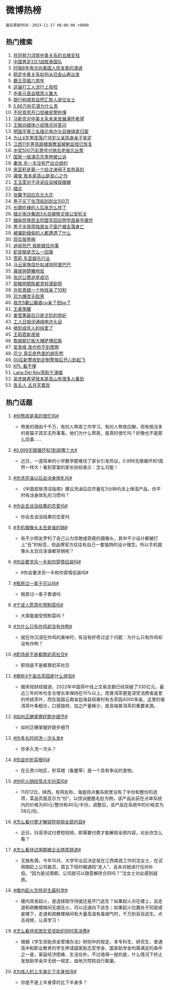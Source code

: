 # 微博热榜

`最后更新时间：2023-11-17 06:06:08 +0800`

## 热门搜索

1. [共同努力浇筑中美关系的五根支柱](https://m.weibo.cn/search?containerid=100103type%3D1%26t%3D10%26q%3D%23%E5%85%B1%E5%90%8C%E5%8A%AA%E5%8A%9B%E6%B5%87%E7%AD%91%E4%B8%AD%E7%BE%8E%E5%85%B3%E7%B3%BB%E7%9A%84%E4%BA%94%E6%A0%B9%E6%94%AF%E6%9F%B1%23&stream_entry_id=51&isnewpage=1&extparam=seat%3D1%26stream_entry_id%3D51%26dgr%3D0%26c_type%3D51%26q%3D%2523%25E5%2585%25B1%25E5%2590%258C%25E5%258A%25AA%25E5%258A%259B%25E6%25B5%2587%25E7%25AD%2591%25E4%25B8%25AD%25E7%25BE%258E%25E5%2585%25B3%25E7%25B3%25BB%25E7%259A%2584%25E4%25BA%2594%25E6%25A0%25B9%25E6%2594%25AF%25E6%259F%25B1%2523%26cate%3D10103%26pos%3D0%26filter_type%3Drealtimehot%26display_time%3D1700172366%26pre_seqid%3D170017236603402874261)
1. [中国男足2比1战胜泰国队](https://m.weibo.cn/search?containerid=100103type%3D1%26t%3D10%26q%3D%23%E4%B8%AD%E5%9B%BD%E7%94%B7%E8%B6%B32%E6%AF%941%E6%88%98%E8%83%9C%E6%B3%B0%E5%9B%BD%E9%98%9F%23&stream_entry_id=31&isnewpage=1&extparam=seat%3D1%26band_rank%3D1%26pos%3D0%26filter_type%3Drealtimehot%26stream_entry_id%3D31%26lcate%3D5001%26flag%3D0%26c_type%3D31%26realpos%3D1%26cate%3D5001%26q%3D%2523%25E4%25B8%25AD%25E5%259B%25BD%25E7%2594%25B7%25E8%25B6%25B32%25E6%25AF%25941%25E6%2588%2598%25E8%2583%259C%25E6%25B3%25B0%25E5%259B%25BD%25E9%2598%259F%2523%26dgr%3D0%26display_time%3D1700172366%26pre_seqid%3D170017236603402874261)
1. [时隔8年再次向美国人民发表的演讲](https://m.weibo.cn/search?containerid=100103type%3D1%26t%3D10%26q%3D%23%E6%97%B6%E9%9A%948%E5%B9%B4%E5%86%8D%E6%AC%A1%E5%90%91%E7%BE%8E%E5%9B%BD%E4%BA%BA%E6%B0%91%E5%8F%91%E8%A1%A8%E7%9A%84%E6%BC%94%E8%AE%B2%23&stream_entry_id=31&isnewpage=1&extparam=seat%3D1%26band_rank%3D2%26pos%3D1%26filter_type%3Drealtimehot%26stream_entry_id%3D31%26lcate%3D5001%26flag%3D0%26c_type%3D31%26realpos%3D2%26cate%3D5001%26q%3D%2523%25E6%2597%25B6%25E9%259A%25948%25E5%25B9%25B4%25E5%2586%258D%25E6%25AC%25A1%25E5%2590%2591%25E7%25BE%258E%25E5%259B%25BD%25E4%25BA%25BA%25E6%25B0%2591%25E5%258F%2591%25E8%25A1%25A8%25E7%259A%2584%25E6%25BC%2594%25E8%25AE%25B2%2523%26dgr%3D0%26display_time%3D1700172366%26pre_seqid%3D170017236603402874261)
1. [稳定中美关系如何从旧金山再出发](https://m.weibo.cn/search?containerid=100103type%3D1%26t%3D10%26q%3D%23%E7%A8%B3%E5%AE%9A%E4%B8%AD%E7%BE%8E%E5%85%B3%E7%B3%BB%E5%A6%82%E4%BD%95%E4%BB%8E%E6%97%A7%E9%87%91%E5%B1%B1%E5%86%8D%E5%87%BA%E5%8F%91%23&stream_entry_id=31&isnewpage=1&extparam=seat%3D1%26band_rank%3D3%26pos%3D2%26filter_type%3Drealtimehot%26stream_entry_id%3D31%26lcate%3D5001%26flag%3D0%26c_type%3D31%26realpos%3D3%26cate%3D5001%26q%3D%2523%25E7%25A8%25B3%25E5%25AE%259A%25E4%25B8%25AD%25E7%25BE%258E%25E5%2585%25B3%25E7%25B3%25BB%25E5%25A6%2582%25E4%25BD%2595%25E4%25BB%258E%25E6%2597%25A7%25E9%2587%2591%25E5%25B1%25B1%25E5%2586%258D%25E5%2587%25BA%25E5%258F%2591%2523%26dgr%3D0%26display_time%3D1700172366%26pre_seqid%3D170017236603402874261)
1. [霸王茶姬六周年](https://m.weibo.cn/search?containerid=100103type%3D1%26t%3D10%26q%3D%23%E9%9C%B8%E7%8E%8B%E8%8C%B6%E5%A7%AC%E5%85%AD%E5%91%A8%E5%B9%B4%23&stream_entry_id=31&isnewpage=1&extparam=seat%3D1%26is_ad_pos%3D1%26stream_entry_id%3D31%26topic_ad%3D1%26pos%3D3%26filter_type%3Drealtimehot%26adid%3D211745%26lcate%3D5001%26c_type%3D31%26band_rank%3D4%26cate%3D5001%26q%3D%2523%25E9%259C%25B8%25E7%258E%258B%25E8%258C%25B6%25E5%25A7%25AC%25E5%2585%25AD%25E5%2591%25A8%25E5%25B9%25B4%2523%26dgr%3D0%26display_time%3D1700172366%26pre_seqid%3D170017236603402874261)
1. [这届打工人流行上夜校](https://m.weibo.cn/search?containerid=100103type%3D1%26t%3D10%26q%3D%23%E8%BF%99%E5%B1%8A%E6%89%93%E5%B7%A5%E4%BA%BA%E6%B5%81%E8%A1%8C%E4%B8%8A%E5%A4%9C%E6%A0%A1%23&stream_entry_id=31&isnewpage=1&extparam=seat%3D1%26band_rank%3D4%26pos%3D4%26filter_type%3Drealtimehot%26stream_entry_id%3D31%26lcate%3D5001%26flag%3D32768%26c_type%3D31%26realpos%3D4%26cate%3D5001%26q%3D%2523%25E8%25BF%2599%25E5%25B1%258A%25E6%2589%2593%25E5%25B7%25A5%25E4%25BA%25BA%25E6%25B5%2581%25E8%25A1%258C%25E4%25B8%258A%25E5%25A4%259C%25E6%25A0%25A1%2523%26dgr%3D0%26display_time%3D1700172366%26pre_seqid%3D170017236603402874261)
1. [中美元首会晤意义重大](https://m.weibo.cn/search?containerid=100103type%3D1%26t%3D10%26q%3D%23%E4%B8%AD%E7%BE%8E%E5%85%83%E9%A6%96%E4%BC%9A%E6%99%A4%E6%84%8F%E4%B9%89%E9%87%8D%E5%A4%A7%23&stream_entry_id=31&isnewpage=1&extparam=seat%3D1%26band_rank%3D5%26pos%3D5%26filter_type%3Drealtimehot%26stream_entry_id%3D31%26lcate%3D5001%26flag%3D0%26c_type%3D31%26realpos%3D5%26cate%3D5001%26q%3D%2523%25E4%25B8%25AD%25E7%25BE%258E%25E5%2585%2583%25E9%25A6%2596%25E4%25BC%259A%25E6%2599%25A4%25E6%2584%258F%25E4%25B9%2589%25E9%2587%258D%25E5%25A4%25A7%2523%26dgr%3D0%26display_time%3D1700172366%26pre_seqid%3D170017236603402874261)
1. [银行称顺其自然汇款人是位女士](https://m.weibo.cn/search?containerid=100103type%3D1%26t%3D10%26q%3D%23%E9%93%B6%E8%A1%8C%E7%A7%B0%E9%A1%BA%E5%85%B6%E8%87%AA%E7%84%B6%E6%B1%87%E6%AC%BE%E4%BA%BA%E6%98%AF%E4%BD%8D%E5%A5%B3%E5%A3%AB%23&stream_entry_id=31&isnewpage=1&extparam=seat%3D1%26band_rank%3D6%26pos%3D6%26filter_type%3Drealtimehot%26stream_entry_id%3D31%26lcate%3D5001%26flag%3D32768%26c_type%3D31%26realpos%3D6%26cate%3D5001%26q%3D%2523%25E9%2593%25B6%25E8%25A1%258C%25E7%25A7%25B0%25E9%25A1%25BA%25E5%2585%25B6%25E8%2587%25AA%25E7%2584%25B6%25E6%25B1%2587%25E6%25AC%25BE%25E4%25BA%25BA%25E6%2598%25AF%25E4%25BD%258D%25E5%25A5%25B3%25E5%25A3%25AB%2523%26dgr%3D0%26display_time%3D1700172366%26pre_seqid%3D170017236603402874261)
1. [5.86万听花酒为什么贵](https://m.weibo.cn/search?containerid=100103type%3D1%26t%3D10%26q%3D%235.86%E4%B8%87%E5%90%AC%E8%8A%B1%E9%85%92%E4%B8%BA%E4%BB%80%E4%B9%88%E8%B4%B5%23&stream_entry_id=31&isnewpage=1&extparam=seat%3D1%26is_ad_pos%3D1%26stream_entry_id%3D31%26topic_ad%3D1%26pos%3D7%26filter_type%3Drealtimehot%26adid%3D211819%26lcate%3D5001%26c_type%3D31%26band_rank%3D7%26cate%3D5001%26q%3D%25235.86%25E4%25B8%2587%25E5%2590%25AC%25E8%258A%25B1%25E9%2585%2592%25E4%25B8%25BA%25E4%25BB%2580%25E4%25B9%2588%25E8%25B4%25B5%2523%26dgr%3D0%26display_time%3D1700172366%26pre_seqid%3D170017236603402874261)
1. [不好意思开口但被民警秒懂](https://m.weibo.cn/search?containerid=100103type%3D1%26t%3D10%26q%3D%23%E4%B8%8D%E5%A5%BD%E6%84%8F%E6%80%9D%E5%BC%80%E5%8F%A3%E4%BD%86%E8%A2%AB%E6%B0%91%E8%AD%A6%E7%A7%92%E6%87%82%23&stream_entry_id=31&isnewpage=1&extparam=seat%3D1%26band_rank%3D7%26pos%3D8%26filter_type%3Drealtimehot%26stream_entry_id%3D31%26lcate%3D5001%26flag%3D0%26c_type%3D31%26realpos%3D7%26cate%3D5001%26q%3D%2523%25E4%25B8%258D%25E5%25A5%25BD%25E6%2584%258F%25E6%2580%259D%25E5%25BC%2580%25E5%258F%25A3%25E4%25BD%2586%25E8%25A2%25AB%25E6%25B0%2591%25E8%25AD%25A6%25E7%25A7%2592%25E6%2587%2582%2523%26dgr%3D0%26display_time%3D1700172366%26pre_seqid%3D170017236603402874261)
1. [马斯克对中美关系未来发展满怀希望](https://m.weibo.cn/search?containerid=100103type%3D1%26t%3D10%26q%3D%23%E9%A9%AC%E6%96%AF%E5%85%8B%E5%AF%B9%E4%B8%AD%E7%BE%8E%E5%85%B3%E7%B3%BB%E6%9C%AA%E6%9D%A5%E5%8F%91%E5%B1%95%E6%BB%A1%E6%80%80%E5%B8%8C%E6%9C%9B%23&stream_entry_id=31&isnewpage=1&extparam=seat%3D1%26band_rank%3D8%26pos%3D9%26filter_type%3Drealtimehot%26stream_entry_id%3D31%26lcate%3D5001%26flag%3D0%26c_type%3D31%26realpos%3D8%26cate%3D5001%26q%3D%2523%25E9%25A9%25AC%25E6%2596%25AF%25E5%2585%258B%25E5%25AF%25B9%25E4%25B8%25AD%25E7%25BE%258E%25E5%2585%25B3%25E7%25B3%25BB%25E6%259C%25AA%25E6%259D%25A5%25E5%258F%2591%25E5%25B1%2595%25E6%25BB%25A1%25E6%2580%2580%25E5%25B8%258C%25E6%259C%259B%2523%26dgr%3D0%26display_time%3D1700172366%26pre_seqid%3D170017236603402874261)
1. [王毅向媒体介绍情况并答问](https://m.weibo.cn/search?containerid=100103type%3D1%26t%3D10%26q%3D%23%E7%8E%8B%E6%AF%85%E5%90%91%E5%AA%92%E4%BD%93%E4%BB%8B%E7%BB%8D%E6%83%85%E5%86%B5%E5%B9%B6%E7%AD%94%E9%97%AE%23&stream_entry_id=31&isnewpage=1&extparam=seat%3D1%26band_rank%3D9%26pos%3D10%26filter_type%3Drealtimehot%26stream_entry_id%3D31%26lcate%3D5001%26flag%3D0%26c_type%3D31%26realpos%3D9%26cate%3D5001%26q%3D%2523%25E7%258E%258B%25E6%25AF%2585%25E5%2590%2591%25E5%25AA%2592%25E4%25BD%2593%25E4%25BB%258B%25E7%25BB%258D%25E6%2583%2585%25E5%2586%25B5%25E5%25B9%25B6%25E7%25AD%2594%25E9%2597%25AE%2523%26dgr%3D0%26display_time%3D1700172366%26pre_seqid%3D170017236603402874261)
1. [明国平等三名缅北电诈头目被缉拿归案](https://m.weibo.cn/search?containerid=100103type%3D1%26t%3D10%26q%3D%23%E6%98%8E%E5%9B%BD%E5%B9%B3%E7%AD%89%E4%B8%89%E5%90%8D%E7%BC%85%E5%8C%97%E7%94%B5%E8%AF%88%E5%A4%B4%E7%9B%AE%E8%A2%AB%E7%BC%89%E6%8B%BF%E5%BD%92%E6%A1%88%23&stream_entry_id=31&isnewpage=1&extparam=seat%3D1%26band_rank%3D10%26pos%3D11%26filter_type%3Drealtimehot%26stream_entry_id%3D31%26lcate%3D5001%26flag%3D16%26c_type%3D31%26realpos%3D10%26cate%3D5001%26q%3D%2523%25E6%2598%258E%25E5%259B%25BD%25E5%25B9%25B3%25E7%25AD%2589%25E4%25B8%2589%25E5%2590%258D%25E7%25BC%2585%25E5%258C%2597%25E7%2594%25B5%25E8%25AF%2588%25E5%25A4%25B4%25E7%259B%25AE%25E8%25A2%25AB%25E7%25BC%2589%25E6%258B%25BF%25E5%25BD%2592%25E6%25A1%2588%2523%26dgr%3D0%26display_time%3D1700172366%26pre_seqid%3D170017236603402874261)
1. [为让4岁男孩落户18岁父亲现身亲子鉴定](https://m.weibo.cn/search?containerid=100103type%3D1%26t%3D10%26q%3D%23%E4%B8%BA%E8%AE%A94%E5%B2%81%E7%94%B7%E5%AD%A9%E8%90%BD%E6%88%B718%E5%B2%81%E7%88%B6%E4%BA%B2%E7%8E%B0%E8%BA%AB%E4%BA%B2%E5%AD%90%E9%89%B4%E5%AE%9A%23&stream_entry_id=31&isnewpage=1&extparam=seat%3D1%26band_rank%3D11%26pos%3D12%26filter_type%3Drealtimehot%26stream_entry_id%3D31%26lcate%3D5001%26flag%3D2%26c_type%3D31%26realpos%3D11%26cate%3D5001%26q%3D%2523%25E4%25B8%25BA%25E8%25AE%25A94%25E5%25B2%2581%25E7%2594%25B7%25E5%25AD%25A9%25E8%2590%25BD%25E6%2588%25B718%25E5%25B2%2581%25E7%2588%25B6%25E4%25BA%25B2%25E7%258E%25B0%25E8%25BA%25AB%25E4%25BA%25B2%25E5%25AD%2590%25E9%2589%25B4%25E5%25AE%259A%2523%26dgr%3D0%26display_time%3D1700172366%26pre_seqid%3D170017236603402874261)
1. [江西11岁男孩跳楼案教室被删监控已恢复](https://m.weibo.cn/search?containerid=100103type%3D1%26t%3D10%26q%3D%23%E6%B1%9F%E8%A5%BF11%E5%B2%81%E7%94%B7%E5%AD%A9%E8%B7%B3%E6%A5%BC%E6%A1%88%E6%95%99%E5%AE%A4%E8%A2%AB%E5%88%A0%E7%9B%91%E6%8E%A7%E5%B7%B2%E6%81%A2%E5%A4%8D%23&stream_entry_id=31&isnewpage=1&extparam=seat%3D1%26band_rank%3D12%26pos%3D13%26filter_type%3Drealtimehot%26stream_entry_id%3D31%26lcate%3D5001%26flag%3D2%26c_type%3D31%26realpos%3D12%26cate%3D5001%26q%3D%2523%25E6%25B1%259F%25E8%25A5%25BF11%25E5%25B2%2581%25E7%2594%25B7%25E5%25AD%25A9%25E8%25B7%25B3%25E6%25A5%25BC%25E6%25A1%2588%25E6%2595%2599%25E5%25AE%25A4%25E8%25A2%25AB%25E5%2588%25A0%25E7%259B%2591%25E6%258E%25A7%25E5%25B7%25B2%25E6%2581%25A2%25E5%25A4%258D%2523%26dgr%3D0%26display_time%3D1700172366%26pre_seqid%3D170017236603402874261)
1. [中奖500万彩票号付款后老板忘出票](https://m.weibo.cn/search?containerid=100103type%3D1%26t%3D10%26q%3D%23%E4%B8%AD%E5%A5%96500%E4%B8%87%E5%BD%A9%E7%A5%A8%E5%8F%B7%E4%BB%98%E6%AC%BE%E5%90%8E%E8%80%81%E6%9D%BF%E5%BF%98%E5%87%BA%E7%A5%A8%23&stream_entry_id=31&isnewpage=1&extparam=seat%3D1%26band_rank%3D13%26pos%3D14%26filter_type%3Drealtimehot%26stream_entry_id%3D31%26lcate%3D5001%26flag%3D2%26c_type%3D31%26realpos%3D13%26cate%3D5001%26q%3D%2523%25E4%25B8%25AD%25E5%25A5%2596500%25E4%25B8%2587%25E5%25BD%25A9%25E7%25A5%25A8%25E5%258F%25B7%25E4%25BB%2598%25E6%25AC%25BE%25E5%2590%258E%25E8%2580%2581%25E6%259D%25BF%25E5%25BF%2598%25E5%2587%25BA%25E7%25A5%25A8%2523%26dgr%3D0%26display_time%3D1700172366%26pre_seqid%3D170017236603402874261)
1. [国家一级演员苏孝林被公诉](https://m.weibo.cn/search?containerid=100103type%3D1%26t%3D10%26q%3D%23%E5%9B%BD%E5%AE%B6%E4%B8%80%E7%BA%A7%E6%BC%94%E5%91%98%E8%8B%8F%E5%AD%9D%E6%9E%97%E8%A2%AB%E5%85%AC%E8%AF%89%23&stream_entry_id=31&isnewpage=1&extparam=seat%3D1%26band_rank%3D14%26pos%3D15%26filter_type%3Drealtimehot%26stream_entry_id%3D31%26lcate%3D5001%26flag%3D2%26c_type%3D31%26realpos%3D14%26cate%3D5001%26q%3D%2523%25E5%259B%25BD%25E5%25AE%25B6%25E4%25B8%2580%25E7%25BA%25A7%25E6%25BC%2594%25E5%2591%2598%25E8%258B%258F%25E5%25AD%259D%25E6%259E%2597%25E8%25A2%25AB%25E5%2585%25AC%25E8%25AF%2589%2523%26dgr%3D0%26display_time%3D1700172366%26pre_seqid%3D170017236603402874261)
1. [秦岚 另一半没有严丝合缝的](https://m.weibo.cn/search?containerid=100103type%3D1%26t%3D10%26q%3D%E7%A7%A6%E5%B2%9A+%E5%8F%A6%E4%B8%80%E5%8D%8A%E6%B2%A1%E6%9C%89%E4%B8%A5%E4%B8%9D%E5%90%88%E7%BC%9D%E7%9A%84&stream_entry_id=31&isnewpage=1&extparam=seat%3D1%26band_rank%3D15%26pos%3D16%26filter_type%3Drealtimehot%26stream_entry_id%3D31%26lcate%3D5001%26flag%3D2%26c_type%3D31%26realpos%3D15%26cate%3D5001%26q%3D%25E7%25A7%25A6%25E5%25B2%259A%2520%25E5%258F%25A6%25E4%25B8%2580%25E5%258D%258A%25E6%25B2%25A1%25E6%259C%2589%25E4%25B8%25A5%25E4%25B8%259D%25E5%2590%2588%25E7%25BC%259D%25E7%259A%2584%26dgr%3D0%26display_time%3D1700172366%26pre_seqid%3D170017236603402874261)
1. [宋亚轩是第一个给沈涛得子发恭喜的](https://m.weibo.cn/search?containerid=100103type%3D1%26t%3D10%26q%3D%23%E5%AE%8B%E4%BA%9A%E8%BD%A9%E6%98%AF%E7%AC%AC%E4%B8%80%E4%B8%AA%E7%BB%99%E6%B2%88%E6%B6%9B%E5%BE%97%E5%AD%90%E5%8F%91%E6%81%AD%E5%96%9C%E7%9A%84%23&stream_entry_id=31&isnewpage=1&extparam=seat%3D1%26band_rank%3D16%26pos%3D17%26filter_type%3Drealtimehot%26stream_entry_id%3D31%26lcate%3D5001%26flag%3D0%26c_type%3D31%26realpos%3D16%26cate%3D5001%26q%3D%2523%25E5%25AE%258B%25E4%25BA%259A%25E8%25BD%25A9%25E6%2598%25AF%25E7%25AC%25AC%25E4%25B8%2580%25E4%25B8%25AA%25E7%25BB%2599%25E6%25B2%2588%25E6%25B6%259B%25E5%25BE%2597%25E5%25AD%2590%25E5%258F%2591%25E6%2581%25AD%25E5%2596%259C%25E7%259A%2584%2523%26dgr%3D0%26display_time%3D1700172366%26pre_seqid%3D170017236603402874261)
1. [龚俊 我本是高山是良心之作](https://m.weibo.cn/search?containerid=100103type%3D1%26t%3D10%26q%3D%E9%BE%9A%E4%BF%8A+%E6%88%91%E6%9C%AC%E6%98%AF%E9%AB%98%E5%B1%B1%E6%98%AF%E8%89%AF%E5%BF%83%E4%B9%8B%E4%BD%9C&stream_entry_id=31&isnewpage=1&extparam=seat%3D1%26band_rank%3D17%26pos%3D18%26filter_type%3Drealtimehot%26stream_entry_id%3D31%26lcate%3D5001%26flag%3D0%26c_type%3D31%26realpos%3D17%26cate%3D5001%26q%3D%25E9%25BE%259A%25E4%25BF%258A%2520%25E6%2588%2591%25E6%259C%25AC%25E6%2598%25AF%25E9%25AB%2598%25E5%25B1%25B1%25E6%2598%25AF%25E8%2589%25AF%25E5%25BF%2583%25E4%25B9%258B%25E4%25BD%259C%26dgr%3D0%26display_time%3D1700172366%26pre_seqid%3D170017236603402874261)
1. [王玉雯对于适说应该喊我嫂嫂](https://m.weibo.cn/search?containerid=100103type%3D1%26t%3D10%26q%3D%23%E7%8E%8B%E7%8E%89%E9%9B%AF%E5%AF%B9%E4%BA%8E%E9%80%82%E8%AF%B4%E5%BA%94%E8%AF%A5%E5%96%8A%E6%88%91%E5%AB%82%E5%AB%82%23&stream_entry_id=31&isnewpage=1&extparam=seat%3D1%26band_rank%3D18%26pos%3D19%26filter_type%3Drealtimehot%26stream_entry_id%3D31%26lcate%3D5001%26flag%3D0%26c_type%3D31%26realpos%3D18%26cate%3D5001%26q%3D%2523%25E7%258E%258B%25E7%258E%2589%25E9%259B%25AF%25E5%25AF%25B9%25E4%25BA%258E%25E9%2580%2582%25E8%25AF%25B4%25E5%25BA%2594%25E8%25AF%25A5%25E5%2596%258A%25E6%2588%2591%25E5%25AB%2582%25E5%25AB%2582%2523%26dgr%3D0%26display_time%3D1700172366%26pre_seqid%3D170017236603402874261)
1. [缅北](https://m.weibo.cn/search?containerid=100103type%3D1%26t%3D10%26q%3D%E7%BC%85%E5%8C%97&stream_entry_id=31&isnewpage=1&extparam=seat%3D1%26band_rank%3D19%26pos%3D20%26filter_type%3Drealtimehot%26stream_entry_id%3D31%26lcate%3D5001%26flag%3D0%26c_type%3D31%26realpos%3D19%26cate%3D5001%26q%3D%25E7%25BC%2585%25E5%258C%2597%26dgr%3D0%26display_time%3D1700172366%26pre_seqid%3D170017236603402874261)
1. [张馨予回应东北大花](https://m.weibo.cn/search?containerid=100103type%3D1%26t%3D10%26q%3D%23%E5%BC%A0%E9%A6%A8%E4%BA%88%E5%9B%9E%E5%BA%94%E4%B8%9C%E5%8C%97%E5%A4%A7%E8%8A%B1%23&stream_entry_id=31&isnewpage=1&extparam=seat%3D1%26band_rank%3D20%26pos%3D21%26filter_type%3Drealtimehot%26stream_entry_id%3D31%26lcate%3D5001%26flag%3D0%26c_type%3D31%26realpos%3D20%26cate%3D5001%26q%3D%2523%25E5%25BC%25A0%25E9%25A6%25A8%25E4%25BA%2588%25E5%259B%259E%25E5%25BA%2594%25E4%25B8%259C%25E5%258C%2597%25E5%25A4%25A7%25E8%258A%25B1%2523%26dgr%3D0%26display_time%3D1700172366%26pre_seqid%3D170017236603402874261)
1. [男子买了张顶呱刮刮出100万](https://m.weibo.cn/search?containerid=100103type%3D1%26t%3D10%26q%3D%23%E7%94%B7%E5%AD%90%E4%B9%B0%E4%BA%86%E5%BC%A0%E9%A1%B6%E5%91%B1%E5%88%AE%E5%88%AE%E5%87%BA100%E4%B8%87%23&stream_entry_id=31&isnewpage=1&extparam=seat%3D1%26band_rank%3D21%26pos%3D22%26filter_type%3Drealtimehot%26stream_entry_id%3D31%26lcate%3D5001%26flag%3D0%26c_type%3D31%26realpos%3D21%26cate%3D5001%26q%3D%2523%25E7%2594%25B7%25E5%25AD%2590%25E4%25B9%25B0%25E4%25BA%2586%25E5%25BC%25A0%25E9%25A1%25B6%25E5%2591%25B1%25E5%2588%25AE%25E5%2588%25AE%25E5%2587%25BA100%25E4%25B8%2587%2523%26dgr%3D0%26display_time%3D1700172366%26pre_seqid%3D170017236603402874261)
1. [长期吃辣的人后来怎么样了](https://m.weibo.cn/search?containerid=100103type%3D1%26t%3D10%26q%3D%23%E9%95%BF%E6%9C%9F%E5%90%83%E8%BE%A3%E7%9A%84%E4%BA%BA%E5%90%8E%E6%9D%A5%E6%80%8E%E4%B9%88%E6%A0%B7%E4%BA%86%23&stream_entry_id=31&isnewpage=1&extparam=seat%3D1%26band_rank%3D22%26pos%3D23%26filter_type%3Drealtimehot%26stream_entry_id%3D31%26lcate%3D5001%26flag%3D0%26c_type%3D31%26realpos%3D22%26cate%3D5001%26q%3D%2523%25E9%2595%25BF%25E6%259C%259F%25E5%2590%2583%25E8%25BE%25A3%25E7%259A%2584%25E4%25BA%25BA%25E5%2590%258E%25E6%259D%25A5%25E6%2580%258E%25E4%25B9%2588%25E6%25A0%25B7%25E4%25BA%2586%2523%26dgr%3D0%26display_time%3D1700172366%26pre_seqid%3D170017236603402874261)
1. [缅北电诈集团3头目被移交我公安机关](https://m.weibo.cn/search?containerid=100103type%3D1%26t%3D10%26q%3D%23%E7%BC%85%E5%8C%97%E7%94%B5%E8%AF%88%E9%9B%86%E5%9B%A23%E5%A4%B4%E7%9B%AE%E8%A2%AB%E7%A7%BB%E4%BA%A4%E6%88%91%E5%85%AC%E5%AE%89%E6%9C%BA%E5%85%B3%23&stream_entry_id=31&isnewpage=1&extparam=seat%3D1%26band_rank%3D23%26pos%3D24%26filter_type%3Drealtimehot%26stream_entry_id%3D31%26lcate%3D5001%26flag%3D0%26c_type%3D31%26realpos%3D23%26cate%3D5001%26q%3D%2523%25E7%25BC%2585%25E5%258C%2597%25E7%2594%25B5%25E8%25AF%2588%25E9%259B%2586%25E5%259B%25A23%25E5%25A4%25B4%25E7%259B%25AE%25E8%25A2%25AB%25E7%25A7%25BB%25E4%25BA%25A4%25E6%2588%2591%25E5%2585%25AC%25E5%25AE%2589%25E6%259C%25BA%25E5%2585%25B3%2523%26dgr%3D0%26display_time%3D1700172366%26pre_seqid%3D170017236603402874261)
1. [缅甸民族民主同盟军回应明学昌豪宅被炸](https://m.weibo.cn/search?containerid=100103type%3D1%26t%3D10%26q%3D%23%E7%BC%85%E7%94%B8%E6%B0%91%E6%97%8F%E6%B0%91%E4%B8%BB%E5%90%8C%E7%9B%9F%E5%86%9B%E5%9B%9E%E5%BA%94%E6%98%8E%E5%AD%A6%E6%98%8C%E8%B1%AA%E5%AE%85%E8%A2%AB%E7%82%B8%23&stream_entry_id=31&isnewpage=1&extparam=seat%3D1%26band_rank%3D24%26pos%3D25%26filter_type%3Drealtimehot%26stream_entry_id%3D31%26lcate%3D5001%26flag%3D0%26c_type%3D31%26realpos%3D24%26cate%3D5001%26q%3D%2523%25E7%25BC%2585%25E7%2594%25B8%25E6%25B0%2591%25E6%2597%258F%25E6%25B0%2591%25E4%25B8%25BB%25E5%2590%258C%25E7%259B%259F%25E5%2586%259B%25E5%259B%259E%25E5%25BA%2594%25E6%2598%258E%25E5%25AD%25A6%25E6%2598%258C%25E8%25B1%25AA%25E5%25AE%2585%25E8%25A2%25AB%25E7%2582%25B8%2523%26dgr%3D0%26display_time%3D1700172366%26pre_seqid%3D170017236603402874261)
1. [男子半夜爬独居女子窗户被击落身亡](https://m.weibo.cn/search?containerid=100103type%3D1%26t%3D10%26q%3D%23%E7%94%B7%E5%AD%90%E5%8D%8A%E5%A4%9C%E7%88%AC%E7%8B%AC%E5%B1%85%E5%A5%B3%E5%AD%90%E7%AA%97%E6%88%B7%E8%A2%AB%E5%87%BB%E8%90%BD%E8%BA%AB%E4%BA%A1%23&stream_entry_id=31&isnewpage=1&extparam=seat%3D1%26band_rank%3D25%26pos%3D26%26filter_type%3Drealtimehot%26stream_entry_id%3D31%26lcate%3D5001%26flag%3D0%26c_type%3D31%26realpos%3D25%26cate%3D5001%26q%3D%2523%25E7%2594%25B7%25E5%25AD%2590%25E5%258D%258A%25E5%25A4%259C%25E7%2588%25AC%25E7%258B%25AC%25E5%25B1%2585%25E5%25A5%25B3%25E5%25AD%2590%25E7%25AA%2597%25E6%2588%25B7%25E8%25A2%25AB%25E5%2587%25BB%25E8%2590%25BD%25E8%25BA%25AB%25E4%25BA%25A1%2523%26dgr%3D0%26display_time%3D1700172366%26pre_seqid%3D170017236603402874261)
1. [被骗到缅甸的人都遭遇了什么](https://m.weibo.cn/search?containerid=100103type%3D1%26t%3D10%26q%3D%23%E8%A2%AB%E9%AA%97%E5%88%B0%E7%BC%85%E7%94%B8%E7%9A%84%E4%BA%BA%E9%83%BD%E9%81%AD%E9%81%87%E4%BA%86%E4%BB%80%E4%B9%88%23&stream_entry_id=31&isnewpage=1&extparam=seat%3D1%26band_rank%3D26%26pos%3D27%26filter_type%3Drealtimehot%26stream_entry_id%3D31%26lcate%3D5001%26flag%3D0%26c_type%3D31%26realpos%3D26%26cate%3D5001%26q%3D%2523%25E8%25A2%25AB%25E9%25AA%2597%25E5%2588%25B0%25E7%25BC%2585%25E7%2594%25B8%25E7%259A%2584%25E4%25BA%25BA%25E9%2583%25BD%25E9%2581%25AD%25E9%2581%2587%25E4%25BA%2586%25E4%25BB%2580%25E4%25B9%2588%2523%26dgr%3D0%26display_time%3D1700172366%26pre_seqid%3D170017236603402874261)
1. [现实版李峋](https://m.weibo.cn/search?containerid=100103type%3D1%26t%3D10%26q%3D%23%E7%8E%B0%E5%AE%9E%E7%89%88%E6%9D%8E%E5%B3%8B%23&stream_entry_id=31&isnewpage=1&extparam=seat%3D1%26band_rank%3D27%26pos%3D28%26filter_type%3Drealtimehot%26stream_entry_id%3D31%26lcate%3D5001%26flag%3D0%26c_type%3D31%26realpos%3D27%26cate%3D5001%26q%3D%2523%25E7%258E%25B0%25E5%25AE%259E%25E7%2589%2588%25E6%259D%258E%25E5%25B3%258B%2523%26dgr%3D0%26display_time%3D1700172366%26pre_seqid%3D170017236603402874261)
1. [迪丽热巴 我能做任何事](https://m.weibo.cn/search?containerid=100103type%3D1%26t%3D10%26q%3D%E8%BF%AA%E4%B8%BD%E7%83%AD%E5%B7%B4+%E6%88%91%E8%83%BD%E5%81%9A%E4%BB%BB%E4%BD%95%E4%BA%8B&stream_entry_id=31&isnewpage=1&extparam=seat%3D1%26band_rank%3D28%26pos%3D29%26filter_type%3Drealtimehot%26stream_entry_id%3D31%26lcate%3D5001%26flag%3D0%26c_type%3D31%26realpos%3D28%26cate%3D5001%26q%3D%25E8%25BF%25AA%25E4%25B8%25BD%25E7%2583%25AD%25E5%25B7%25B4%2520%25E6%2588%2591%25E8%2583%25BD%25E5%2581%259A%25E4%25BB%25BB%25E4%25BD%2595%25E4%25BA%258B%26dgr%3D0%26display_time%3D1700172366%26pre_seqid%3D170017236603402874261)
1. [蛇皮腿是怎么一回事](https://m.weibo.cn/search?containerid=100103type%3D1%26t%3D10%26q%3D%E8%9B%87%E7%9A%AE%E8%85%BF%E6%98%AF%E6%80%8E%E4%B9%88%E4%B8%80%E5%9B%9E%E4%BA%8B&stream_entry_id=31&isnewpage=1&extparam=seat%3D1%26band_rank%3D29%26pos%3D30%26filter_type%3Drealtimehot%26stream_entry_id%3D31%26lcate%3D5001%26flag%3D0%26c_type%3D31%26realpos%3D29%26cate%3D5001%26q%3D%25E8%259B%2587%25E7%259A%25AE%25E8%2585%25BF%25E6%2598%25AF%25E6%2580%258E%25E4%25B9%2588%25E4%25B8%2580%25E5%259B%259E%25E4%25BA%258B%26dgr%3D0%26display_time%3D1700172366%26pre_seqid%3D170017236603402874261)
1. [雪莉 东亚娱乐行业](https://m.weibo.cn/search?containerid=100103type%3D1%26t%3D10%26q%3D%E9%9B%AA%E8%8E%89+%E4%B8%9C%E4%BA%9A%E5%A8%B1%E4%B9%90%E8%A1%8C%E4%B8%9A&stream_entry_id=31&isnewpage=1&extparam=seat%3D1%26band_rank%3D30%26pos%3D31%26filter_type%3Drealtimehot%26stream_entry_id%3D31%26lcate%3D5001%26flag%3D0%26c_type%3D31%26realpos%3D30%26cate%3D5001%26q%3D%25E9%259B%25AA%25E8%258E%2589%2520%25E4%25B8%259C%25E4%25BA%259A%25E5%25A8%25B1%25E4%25B9%2590%25E8%25A1%258C%25E4%25B8%259A%26dgr%3D0%26display_time%3D1700172366%26pre_seqid%3D170017236603402874261)
1. [马云家族信托拟减持阿里巴巴](https://m.weibo.cn/search?containerid=100103type%3D1%26t%3D10%26q%3D%23%E9%A9%AC%E4%BA%91%E5%AE%B6%E6%97%8F%E4%BF%A1%E6%89%98%E6%8B%9F%E5%87%8F%E6%8C%81%E9%98%BF%E9%87%8C%E5%B7%B4%E5%B7%B4%23&stream_entry_id=31&isnewpage=1&extparam=seat%3D1%26band_rank%3D31%26pos%3D32%26filter_type%3Drealtimehot%26stream_entry_id%3D31%26lcate%3D5001%26flag%3D0%26c_type%3D31%26realpos%3D31%26cate%3D5001%26q%3D%2523%25E9%25A9%25AC%25E4%25BA%2591%25E5%25AE%25B6%25E6%2597%258F%25E4%25BF%25A1%25E6%2589%2598%25E6%258B%259F%25E5%2587%258F%25E6%258C%2581%25E9%2598%25BF%25E9%2587%258C%25E5%25B7%25B4%25E5%25B7%25B4%2523%26dgr%3D0%26display_time%3D1700172366%26pre_seqid%3D170017236603402874261)
1. [龚俊钟楚曦吻戏](https://m.weibo.cn/search?containerid=100103type%3D1%26t%3D10%26q%3D%E9%BE%9A%E4%BF%8A%E9%92%9F%E6%A5%9A%E6%9B%A6%E5%90%BB%E6%88%8F&stream_entry_id=31&isnewpage=1&extparam=seat%3D1%26band_rank%3D32%26pos%3D33%26filter_type%3Drealtimehot%26stream_entry_id%3D31%26lcate%3D5001%26flag%3D0%26c_type%3D31%26realpos%3D32%26cate%3D5001%26q%3D%25E9%25BE%259A%25E4%25BF%258A%25E9%2592%259F%25E6%25A5%259A%25E6%259B%25A6%25E5%2590%25BB%25E6%2588%258F%26dgr%3D0%26display_time%3D1700172366%26pre_seqid%3D170017236603402874261)
1. [张远公费追星成功](https://m.weibo.cn/search?containerid=100103type%3D1%26t%3D10%26q%3D%23%E5%BC%A0%E8%BF%9C%E5%85%AC%E8%B4%B9%E8%BF%BD%E6%98%9F%E6%88%90%E5%8A%9F%23&stream_entry_id=31&isnewpage=1&extparam=seat%3D1%26band_rank%3D33%26pos%3D34%26filter_type%3Drealtimehot%26stream_entry_id%3D31%26lcate%3D5001%26flag%3D0%26c_type%3D31%26realpos%3D33%26cate%3D5001%26q%3D%2523%25E5%25BC%25A0%25E8%25BF%259C%25E5%2585%25AC%25E8%25B4%25B9%25E8%25BF%25BD%25E6%2598%259F%25E6%2588%2590%25E5%258A%259F%2523%26dgr%3D0%26display_time%3D1700172366%26pre_seqid%3D170017236603402874261)
1. [郭敬明晒陈都灵程潇剧照](https://m.weibo.cn/search?containerid=100103type%3D1%26t%3D10%26q%3D%23%E9%83%AD%E6%95%AC%E6%98%8E%E6%99%92%E9%99%88%E9%83%BD%E7%81%B5%E7%A8%8B%E6%BD%87%E5%89%A7%E7%85%A7%23&stream_entry_id=31&isnewpage=1&extparam=seat%3D1%26band_rank%3D34%26pos%3D35%26filter_type%3Drealtimehot%26stream_entry_id%3D31%26lcate%3D5001%26flag%3D0%26c_type%3D31%26realpos%3D34%26cate%3D5001%26q%3D%2523%25E9%2583%25AD%25E6%2595%25AC%25E6%2598%258E%25E6%2599%2592%25E9%2599%2588%25E9%2583%25BD%25E7%2581%25B5%25E7%25A8%258B%25E6%25BD%2587%25E5%2589%25A7%25E7%2585%25A7%2523%26dgr%3D0%26display_time%3D1700172366%26pre_seqid%3D170017236603402874261)
1. [许凯景甜一个吻戏亲了10秒](https://m.weibo.cn/search?containerid=100103type%3D1%26t%3D10%26q%3D%23%E8%AE%B8%E5%87%AF%E6%99%AF%E7%94%9C%E4%B8%80%E4%B8%AA%E5%90%BB%E6%88%8F%E4%BA%B2%E4%BA%8610%E7%A7%92%23&stream_entry_id=31&isnewpage=1&extparam=seat%3D1%26band_rank%3D35%26pos%3D36%26filter_type%3Drealtimehot%26stream_entry_id%3D31%26lcate%3D5001%26flag%3D0%26c_type%3D31%26realpos%3D35%26cate%3D5001%26q%3D%2523%25E8%25AE%25B8%25E5%2587%25AF%25E6%2599%25AF%25E7%2594%259C%25E4%25B8%2580%25E4%25B8%25AA%25E5%2590%25BB%25E6%2588%258F%25E4%25BA%25B2%25E4%25BA%258610%25E7%25A7%2592%2523%26dgr%3D0%26display_time%3D1700172366%26pre_seqid%3D170017236603402874261)
1. [邓为爆改无脸男](https://m.weibo.cn/search?containerid=100103type%3D1%26t%3D10%26q%3D%23%E9%82%93%E4%B8%BA%E7%88%86%E6%94%B9%E6%97%A0%E8%84%B8%E7%94%B7%23&stream_entry_id=31&isnewpage=1&extparam=seat%3D1%26band_rank%3D36%26pos%3D37%26filter_type%3Drealtimehot%26stream_entry_id%3D31%26lcate%3D5001%26flag%3D0%26c_type%3D31%26realpos%3D36%26cate%3D5001%26q%3D%2523%25E9%2582%2593%25E4%25B8%25BA%25E7%2588%2586%25E6%2594%25B9%25E6%2597%25A0%25E8%2584%25B8%25E7%2594%25B7%2523%26dgr%3D0%26display_time%3D1700172366%26pre_seqid%3D170017236603402874261)
1. [我恋5癫公癫婆cp亲了但be了](https://m.weibo.cn/search?containerid=100103type%3D1%26t%3D10%26q%3D%23%E6%88%91%E6%81%8B5%E7%99%AB%E5%85%AC%E7%99%AB%E5%A9%86cp%E4%BA%B2%E4%BA%86%E4%BD%86be%E4%BA%86%23&stream_entry_id=31&isnewpage=1&extparam=seat%3D1%26band_rank%3D37%26pos%3D38%26filter_type%3Drealtimehot%26stream_entry_id%3D31%26lcate%3D5001%26flag%3D0%26c_type%3D31%26realpos%3D37%26cate%3D5001%26q%3D%2523%25E6%2588%2591%25E6%2581%258B5%25E7%2599%25AB%25E5%2585%25AC%25E7%2599%25AB%25E5%25A9%2586cp%25E4%25BA%25B2%25E4%25BA%2586%25E4%25BD%2586be%25E4%25BA%2586%2523%26dgr%3D0%26display_time%3D1700172366%26pre_seqid%3D170017236603402874261)
1. [王者荣耀](https://m.weibo.cn/search?containerid=100103type%3D1%26t%3D10%26q%3D%E7%8E%8B%E8%80%85%E8%8D%A3%E8%80%80&stream_entry_id=31&isnewpage=1&extparam=seat%3D1%26band_rank%3D38%26pos%3D39%26filter_type%3Drealtimehot%26stream_entry_id%3D31%26lcate%3D5001%26flag%3D0%26c_type%3D31%26realpos%3D38%26cate%3D5001%26q%3D%25E7%258E%258B%25E8%2580%2585%25E8%258D%25A3%25E8%2580%2580%26dgr%3D0%26display_time%3D1700172366%26pre_seqid%3D170017236603402874261)
1. [姜雪蕙最后只是沈玠的侧妃](https://m.weibo.cn/search?containerid=100103type%3D1%26t%3D10%26q%3D%23%E5%A7%9C%E9%9B%AA%E8%95%99%E6%9C%80%E5%90%8E%E5%8F%AA%E6%98%AF%E6%B2%88%E7%8E%A0%E7%9A%84%E4%BE%A7%E5%A6%83%23&stream_entry_id=31&isnewpage=1&extparam=seat%3D1%26band_rank%3D39%26pos%3D40%26filter_type%3Drealtimehot%26stream_entry_id%3D31%26lcate%3D5001%26flag%3D0%26c_type%3D31%26realpos%3D39%26cate%3D5001%26q%3D%2523%25E5%25A7%259C%25E9%259B%25AA%25E8%2595%2599%25E6%259C%2580%25E5%2590%258E%25E5%258F%25AA%25E6%2598%25AF%25E6%25B2%2588%25E7%258E%25A0%25E7%259A%2584%25E4%25BE%25A7%25E5%25A6%2583%2523%26dgr%3D0%26display_time%3D1700172366%26pre_seqid%3D170017236603402874261)
1. [工人日报评通缉电诈头目](https://m.weibo.cn/search?containerid=100103type%3D1%26t%3D10%26q%3D%23%E5%B7%A5%E4%BA%BA%E6%97%A5%E6%8A%A5%E8%AF%84%E9%80%9A%E7%BC%89%E7%94%B5%E8%AF%88%E5%A4%B4%E7%9B%AE%23&stream_entry_id=31&isnewpage=1&extparam=seat%3D1%26band_rank%3D40%26pos%3D41%26filter_type%3Drealtimehot%26stream_entry_id%3D31%26lcate%3D5001%26flag%3D0%26c_type%3D31%26realpos%3D40%26cate%3D5001%26q%3D%2523%25E5%25B7%25A5%25E4%25BA%25BA%25E6%2597%25A5%25E6%258A%25A5%25E8%25AF%2584%25E9%2580%259A%25E7%25BC%2589%25E7%2594%25B5%25E8%25AF%2588%25E5%25A4%25B4%25E7%259B%25AE%2523%26dgr%3D0%26display_time%3D1700172366%26pre_seqid%3D170017236603402874261)
1. [嗑到成年人的纯爱了](https://m.weibo.cn/search?containerid=100103type%3D1%26t%3D10%26q%3D%E5%97%91%E5%88%B0%E6%88%90%E5%B9%B4%E4%BA%BA%E7%9A%84%E7%BA%AF%E7%88%B1%E4%BA%86&stream_entry_id=31&isnewpage=1&extparam=seat%3D1%26band_rank%3D41%26pos%3D42%26filter_type%3Drealtimehot%26stream_entry_id%3D31%26lcate%3D5001%26flag%3D0%26c_type%3D31%26realpos%3D41%26cate%3D5001%26q%3D%25E5%2597%2591%25E5%2588%25B0%25E6%2588%2590%25E5%25B9%25B4%25E4%25BA%25BA%25E7%259A%2584%25E7%25BA%25AF%25E7%2588%25B1%25E4%25BA%2586%26dgr%3D0%26display_time%3D1700172366%26pre_seqid%3D170017236603402874261)
1. [王昭君新皮肤](https://m.weibo.cn/search?containerid=100103type%3D1%26t%3D10%26q%3D%23%E7%8E%8B%E6%98%AD%E5%90%9B%E6%96%B0%E7%9A%AE%E8%82%A4%23&stream_entry_id=31&isnewpage=1&extparam=seat%3D1%26band_rank%3D42%26pos%3D43%26filter_type%3Drealtimehot%26stream_entry_id%3D31%26lcate%3D5001%26flag%3D0%26c_type%3D31%26realpos%3D42%26cate%3D5001%26q%3D%2523%25E7%258E%258B%25E6%2598%25AD%25E5%2590%259B%25E6%2596%25B0%25E7%259A%25AE%25E8%2582%25A4%2523%26dgr%3D0%26display_time%3D1700172366%26pre_seqid%3D170017236603402874261)
1. [詹姆斯钉板大帽萨博尼斯](https://m.weibo.cn/search?containerid=100103type%3D1%26t%3D10%26q%3D%23%E8%A9%B9%E5%A7%86%E6%96%AF%E9%92%89%E6%9D%BF%E5%A4%A7%E5%B8%BD%E8%90%A8%E5%8D%9A%E5%B0%BC%E6%96%AF%23&stream_entry_id=31&isnewpage=1&extparam=seat%3D1%26band_rank%3D43%26pos%3D44%26filter_type%3Drealtimehot%26stream_entry_id%3D31%26lcate%3D5001%26flag%3D1%26c_type%3D31%26realpos%3D43%26cate%3D5001%26q%3D%2523%25E8%25A9%25B9%25E5%25A7%2586%25E6%2596%25AF%25E9%2592%2589%25E6%259D%25BF%25E5%25A4%25A7%25E5%25B8%25BD%25E8%2590%25A8%25E5%258D%259A%25E5%25B0%25BC%25E6%2596%25AF%2523%26dgr%3D0%26display_time%3D1700172366%26pre_seqid%3D170017236603402874261)
1. [吴青峰 我也抢不到票啊](https://m.weibo.cn/search?containerid=100103type%3D1%26t%3D10%26q%3D%E5%90%B4%E9%9D%92%E5%B3%B0+%E6%88%91%E4%B9%9F%E6%8A%A2%E4%B8%8D%E5%88%B0%E7%A5%A8%E5%95%8A&stream_entry_id=31&isnewpage=1&extparam=seat%3D1%26band_rank%3D44%26pos%3D45%26filter_type%3Drealtimehot%26stream_entry_id%3D31%26lcate%3D5001%26flag%3D0%26c_type%3D31%26realpos%3D44%26cate%3D5001%26q%3D%25E5%2590%25B4%25E9%259D%2592%25E5%25B3%25B0%2520%25E6%2588%2591%25E4%25B9%259F%25E6%258A%25A2%25E4%25B8%258D%25E5%2588%25B0%25E7%25A5%25A8%25E5%2595%258A%26dgr%3D0%26display_time%3D1700172366%26pre_seqid%3D170017236603402874261)
1. [花少 真实底色里的胡先煦](https://m.weibo.cn/search?containerid=100103type%3D1%26t%3D10%26q%3D%E8%8A%B1%E5%B0%91+%E7%9C%9F%E5%AE%9E%E5%BA%95%E8%89%B2%E9%87%8C%E7%9A%84%E8%83%A1%E5%85%88%E7%85%A6&stream_entry_id=31&isnewpage=1&extparam=seat%3D1%26band_rank%3D45%26pos%3D46%26filter_type%3Drealtimehot%26stream_entry_id%3D31%26lcate%3D5001%26flag%3D0%26c_type%3D31%26realpos%3D45%26cate%3D5001%26q%3D%25E8%258A%25B1%25E5%25B0%2591%2520%25E7%259C%259F%25E5%25AE%259E%25E5%25BA%2595%25E8%2589%25B2%25E9%2587%258C%25E7%259A%2584%25E8%2583%25A1%25E5%2585%2588%25E7%2585%25A6%26dgr%3D0%26display_time%3D1700172366%26pre_seqid%3D170017236603402874261)
1. [00后新警收到定制警旗后开心到起飞](https://m.weibo.cn/search?containerid=100103type%3D1%26t%3D10%26q%3D%2300%E5%90%8E%E6%96%B0%E8%AD%A6%E6%94%B6%E5%88%B0%E5%AE%9A%E5%88%B6%E8%AD%A6%E6%97%97%E5%90%8E%E5%BC%80%E5%BF%83%E5%88%B0%E8%B5%B7%E9%A3%9E%23&stream_entry_id=31&isnewpage=1&extparam=seat%3D1%26band_rank%3D46%26pos%3D47%26filter_type%3Drealtimehot%26stream_entry_id%3D31%26lcate%3D5001%26flag%3D32768%26c_type%3D31%26realpos%3D46%26cate%3D5001%26q%3D%252300%25E5%2590%258E%25E6%2596%25B0%25E8%25AD%25A6%25E6%2594%25B6%25E5%2588%25B0%25E5%25AE%259A%25E5%2588%25B6%25E8%25AD%25A6%25E6%2597%2597%25E5%2590%258E%25E5%25BC%2580%25E5%25BF%2583%25E5%2588%25B0%25E8%25B5%25B7%25E9%25A3%259E%2523%26dgr%3D0%26display_time%3D1700172366%26pre_seqid%3D170017236603402874261)
1. [KPL 看不懂](https://m.weibo.cn/search?containerid=100103type%3D1%26t%3D10%26q%3DKPL+%E7%9C%8B%E4%B8%8D%E6%87%82&stream_entry_id=31&isnewpage=1&extparam=seat%3D1%26band_rank%3D47%26pos%3D48%26filter_type%3Drealtimehot%26stream_entry_id%3D31%26lcate%3D5001%26flag%3D0%26c_type%3D31%26realpos%3D47%26cate%3D5001%26q%3DKPL%2520%25E7%259C%258B%25E4%25B8%258D%25E6%2587%2582%26dgr%3D0%26display_time%3D1700172366%26pre_seqid%3D170017236603402874261)
1. [Lana Del Rey荡秋千演唱](https://m.weibo.cn/search?containerid=100103type%3D1%26t%3D10%26q%3DLana+Del+Rey%E8%8D%A1%E7%A7%8B%E5%8D%83%E6%BC%94%E5%94%B1&stream_entry_id=31&isnewpage=1&extparam=seat%3D1%26band_rank%3D48%26pos%3D49%26filter_type%3Drealtimehot%26stream_entry_id%3D31%26lcate%3D5001%26flag%3D0%26c_type%3D31%26realpos%3D48%26cate%3D5001%26q%3DLana%2520Del%2520Rey%25E8%258D%25A1%25E7%25A7%258B%25E5%258D%2583%25E6%25BC%2594%25E5%2594%25B1%26dgr%3D0%26display_time%3D1700172366%26pre_seqid%3D170017236603402874261)
1. [吴彦姝希望我本是高山有很多人看到](https://m.weibo.cn/search?containerid=100103type%3D1%26t%3D10%26q%3D%23%E5%90%B4%E5%BD%A6%E5%A7%9D%E5%B8%8C%E6%9C%9B%E6%88%91%E6%9C%AC%E6%98%AF%E9%AB%98%E5%B1%B1%E6%9C%89%E5%BE%88%E5%A4%9A%E4%BA%BA%E7%9C%8B%E5%88%B0%23&stream_entry_id=31&isnewpage=1&extparam=seat%3D1%26band_rank%3D49%26pos%3D50%26filter_type%3Drealtimehot%26stream_entry_id%3D31%26lcate%3D5001%26flag%3D0%26c_type%3D31%26realpos%3D49%26cate%3D5001%26q%3D%2523%25E5%2590%25B4%25E5%25BD%25A6%25E5%25A7%259D%25E5%25B8%258C%25E6%259C%259B%25E6%2588%2591%25E6%259C%25AC%25E6%2598%25AF%25E9%25AB%2598%25E5%25B1%25B1%25E6%259C%2589%25E5%25BE%2588%25E5%25A4%259A%25E4%25BA%25BA%25E7%259C%258B%25E5%2588%25B0%2523%26dgr%3D0%26display_time%3D1700172366%26pre_seqid%3D170017236603402874261)
1. [告五人 五月天嘉宾](https://m.weibo.cn/search?containerid=100103type%3D1%26t%3D10%26q%3D%E5%91%8A%E4%BA%94%E4%BA%BA+%E4%BA%94%E6%9C%88%E5%A4%A9%E5%98%89%E5%AE%BE&stream_entry_id=31&isnewpage=1&extparam=seat%3D1%26band_rank%3D50%26pos%3D51%26filter_type%3Drealtimehot%26stream_entry_id%3D31%26lcate%3D5001%26flag%3D0%26c_type%3D31%26realpos%3D50%26cate%3D5001%26q%3D%25E5%2591%258A%25E4%25BA%2594%25E4%25BA%25BA%2520%25E4%25BA%2594%25E6%259C%2588%25E5%25A4%25A9%25E5%2598%2589%25E5%25AE%25BE%26dgr%3D0%26display_time%3D1700172366%26pre_seqid%3D170017236603402874261)

## 热门话题

1. [#你熬夜是真的很忙吗#](https://m.weibo.cn/search?containerid=231522type%3D1%26t%3D10%26q%3D%23%E4%BD%A0%E7%86%AC%E5%A4%9C%E6%98%AF%E7%9C%9F%E7%9A%84%E5%BE%88%E5%BF%99%E5%90%97%23&stream_entry_id=128&isnewpage=1&extparam=seat%3D1%26cate%3D5004%26lcate%3D5004%26unitid%3D1700003872769%26c_type%3D128%26pos%3D1-0-0%26dgr%3D0%26display_time%3D1700172367%26pre_seqid%3D1700172367900016641184)
    - 熬夜的理由千千万，有的人熬夜工作学习、有的人熬夜应酬，但有相当多的夜猫子其实无所事事。他们为什么熬夜，是真的很忙吗？好像也不是那么回事......

1. [#0.999无限循环和1到底哪个大#](https://m.weibo.cn/search?containerid=231522type%3D1%26t%3D10%26q%3D%230.999%E6%97%A0%E9%99%90%E5%BE%AA%E7%8E%AF%E5%92%8C1%E5%88%B0%E5%BA%95%E5%93%AA%E4%B8%AA%E5%A4%A7%23&stream_entry_id=128&isnewpage=1&extparam=seat%3D1%26cate%3D5004%26lcate%3D5004%26unitid%3D1700100166526%26c_type%3D128%26pos%3D1-0-1%26dgr%3D0%26display_time%3D1700172367%26pre_seqid%3D1700172367900016641184)
    - 近日，一道简单的小学数学题难住了家长引发热议，0.999无限循环和1竟然一样大！看到答案的家长纷纷表示：怎么可能！

1. [#你洗完澡以后会涂身体乳吗#](https://m.weibo.cn/search?containerid=231522type%3D1%26t%3D10%26q%3D%23%E4%BD%A0%E6%B4%97%E5%AE%8C%E6%BE%A1%E4%BB%A5%E5%90%8E%E4%BC%9A%E6%B6%82%E8%BA%AB%E4%BD%93%E4%B9%B3%E5%90%97%23&stream_entry_id=128&isnewpage=1&extparam=seat%3D1%26cate%3D5004%26lcate%3D5004%26unitid%3D1700034457540%26c_type%3D128%26pos%3D1-0-2%26dgr%3D0%26display_time%3D1700172367%26pre_seqid%3D1700172367900016641184)
    - 《中国皮肤清洁指南》建议洗澡后应尽量在3分钟内涂上保湿产品，你平时有涂身体乳的习惯吗？

1. [#你会去谈没结果的恋爱吗#](https://m.weibo.cn/search?containerid=231522type%3D1%26t%3D10%26q%3D%23%E4%BD%A0%E4%BC%9A%E5%8E%BB%E8%B0%88%E6%B2%A1%E7%BB%93%E6%9E%9C%E7%9A%84%E6%81%8B%E7%88%B1%E5%90%97%23&stream_entry_id=128&isnewpage=1&extparam=seat%3D1%26cate%3D5004%26lcate%3D5004%26unitid%3D1700133179940%26c_type%3D128%26pos%3D1-0-3%26dgr%3D0%26display_time%3D1700172367%26pre_seqid%3D1700172367900016641184)
    - 你会去谈没结果的恋爱吗

1. [#手机摄像头太丑是谁的锅#](https://m.weibo.cn/search?containerid=231522type%3D1%26t%3D10%26q%3D%23%E6%89%8B%E6%9C%BA%E6%91%84%E5%83%8F%E5%A4%B4%E5%A4%AA%E4%B8%91%E6%98%AF%E8%B0%81%E7%9A%84%E9%94%85%23&stream_entry_id=128&isnewpage=1&extparam=seat%3D1%26cate%3D5004%26lcate%3D5004%26unitid%3D1700046448721%26c_type%3D128%26pos%3D1-0-4%26dgr%3D0%26display_time%3D1700172367%26pre_seqid%3D1700172367900016641184)
    - 有不少网友罗列了自己认为惊艳或奇葩的摄像头，其中不少设计都被打上“丑”的标签，但品牌官方往往有自己一套独特的设计理念。所以手机摄像头太丑应该谁都背锅呢？

1. [#你会要求另一半和你穿情侣装吗#](https://m.weibo.cn/search?containerid=231522type%3D1%26t%3D10%26q%3D%23%E4%BD%A0%E4%BC%9A%E8%A6%81%E6%B1%82%E5%8F%A6%E4%B8%80%E5%8D%8A%E5%92%8C%E4%BD%A0%E7%A9%BF%E6%83%85%E4%BE%A3%E8%A3%85%E5%90%97%23&stream_entry_id=128&isnewpage=1&extparam=seat%3D1%26cate%3D5004%26lcate%3D5004%26unitid%3D1700011045741%26c_type%3D128%26pos%3D1-0-5%26dgr%3D0%26display_time%3D1700172367%26pre_seqid%3D1700172367900016641184)
    - #你会要求另一半和你穿情侣装吗#

1. [#租房过一辈子可以吗#](https://m.weibo.cn/search?containerid=231522type%3D1%26t%3D10%26q%3D%23%E7%A7%9F%E6%88%BF%E8%BF%87%E4%B8%80%E8%BE%88%E5%AD%90%E5%8F%AF%E4%BB%A5%E5%90%97%23&stream_entry_id=128&isnewpage=1&extparam=seat%3D1%26cate%3D5004%26lcate%3D5004%26unitid%3D1700035962731%26c_type%3D128%26pos%3D1-0-6%26dgr%3D0%26display_time%3D1700172367%26pre_seqid%3D1700172367900016641184)
    - 租房过一辈子靠谱吗

1. [#宁波人愿意吃预制菜吗#](https://m.weibo.cn/search?containerid=231522type%3D1%26t%3D10%26q%3D%23%E5%AE%81%E6%B3%A2%E4%BA%BA%E6%84%BF%E6%84%8F%E5%90%83%E9%A2%84%E5%88%B6%E8%8F%9C%E5%90%97%23&stream_entry_id=128&isnewpage=1&extparam=seat%3D1%26cate%3D5004%26lcate%3D5004%26unitid%3D1700147023188%26c_type%3D128%26pos%3D1-0-7%26dgr%3D0%26display_time%3D1700172367%26pre_seqid%3D1700172367900016641184)
    - 大家能接受预制菜吗？

1. [#为什么只有炸鸡却没有炸鸭#](https://m.weibo.cn/search?containerid=231522type%3D1%26t%3D10%26q%3D%23%E4%B8%BA%E4%BB%80%E4%B9%88%E5%8F%AA%E6%9C%89%E7%82%B8%E9%B8%A1%E5%8D%B4%E6%B2%A1%E6%9C%89%E7%82%B8%E9%B8%AD%23&stream_entry_id=128&isnewpage=1&extparam=seat%3D1%26cate%3D5004%26lcate%3D5004%26unitid%3D1700063852569%26c_type%3D128%26pos%3D1-0-8%26dgr%3D0%26display_time%3D1700172367%26pre_seqid%3D1700172367900016641184)
    - 就在你沉浸在炸鸡的美味时，有没有好奇过这个问题：为什么只有炸鸡却没有炸鸭？

1. [#职场是不是都靠奶茶社交#](https://m.weibo.cn/search?containerid=231522type%3D1%26t%3D10%26q%3D%23%E8%81%8C%E5%9C%BA%E6%98%AF%E4%B8%8D%E6%98%AF%E9%83%BD%E9%9D%A0%E5%A5%B6%E8%8C%B6%E7%A4%BE%E4%BA%A4%23&stream_entry_id=128&isnewpage=1&extparam=seat%3D1%26cate%3D5004%26lcate%3D5004%26unitid%3D1700128999018%26c_type%3D128%26pos%3D1-0-9%26dgr%3D0%26display_time%3D1700172367%26pre_seqid%3D1700172367900016641184)
    - 职场是不是都靠奶茶社交

1. [#拥有4千亩古茶园是什么体验#](https://m.weibo.cn/search?containerid=231522type%3D1%26t%3D10%26q%3D%23%E6%8B%A5%E6%9C%894%E5%8D%83%E4%BA%A9%E5%8F%A4%E8%8C%B6%E5%9B%AD%E6%98%AF%E4%BB%80%E4%B9%88%E4%BD%93%E9%AA%8C%23&stream_entry_id=128&isnewpage=1&extparam=seat%3D1%26cate%3D5004%26lcate%3D5004%26unitid%3D1700129569470%26c_type%3D128%26pos%3D1-0-10%26dgr%3D0%26display_time%3D1700172367%26pre_seqid%3D1700172367900016641184)
    - 据央视财经报道，2022年中国茶叶线上交易总额已经突破了330亿元，最近三年的年均复合增长率保持在10%以上。而普洱茶更是深受消费者喜爱的传统茶叶，而在我国云南省勐海县班章村有古茶园4000多亩，这里的普洱茶叶条粗壮，口感独特，加之产量稀少，是高端普洱茶的重要来源。

1. [#如何正确掌握好跑步细节#](https://m.weibo.cn/search?containerid=231522type%3D1%26t%3D10%26q%3D%23%E5%A6%82%E4%BD%95%E6%AD%A3%E7%A1%AE%E6%8E%8C%E6%8F%A1%E5%A5%BD%E8%B7%91%E6%AD%A5%E7%BB%86%E8%8A%82%23&stream_entry_id=128&isnewpage=1&extparam=seat%3D1%26cate%3D5004%26lcate%3D5004%26unitid%3D1700143706729%26c_type%3D128%26pos%3D1-0-11%26dgr%3D0%26display_time%3D1700172367%26pre_seqid%3D1700172367900016641184)
    - 如何正确掌握好跑步细节

1. [#你多长时间洗一次头发#](https://m.weibo.cn/search?containerid=231522type%3D1%26t%3D10%26q%3D%23%E4%BD%A0%E5%A4%9A%E9%95%BF%E6%97%B6%E9%97%B4%E6%B4%97%E4%B8%80%E6%AC%A1%E5%A4%B4%E5%8F%91%23&stream_entry_id=128&isnewpage=1&extparam=seat%3D1%26cate%3D5004%26lcate%3D5004%26unitid%3D1700034467561%26c_type%3D128%26pos%3D1-0-12%26dgr%3D0%26display_time%3D1700172367%26pre_seqid%3D1700172367900016641184)
    - 你多久洗一次头？

1. [#你会吃折耳根吗#](https://m.weibo.cn/search?containerid=231522type%3D1%26t%3D10%26q%3D%23%E4%BD%A0%E4%BC%9A%E5%90%83%E6%8A%98%E8%80%B3%E6%A0%B9%E5%90%97%23&stream_entry_id=128&isnewpage=1&extparam=seat%3D1%26cate%3D5004%26lcate%3D5004%26unitid%3D1700042247528%26c_type%3D128%26pos%3D1-0-13%26dgr%3D0%26display_time%3D1700172367%26pre_seqid%3D1700172367900016641184)
    - 在云贵川地区，折耳根（鱼腥草）是一个具有争议的食物。

1. [#你吃火锅经常点半份菜吗#](https://m.weibo.cn/search?containerid=231522type%3D1%26t%3D10%26q%3D%23%E4%BD%A0%E5%90%83%E7%81%AB%E9%94%85%E7%BB%8F%E5%B8%B8%E7%82%B9%E5%8D%8A%E4%BB%BD%E8%8F%9C%E5%90%97%23&stream_entry_id=128&isnewpage=1&extparam=seat%3D1%26cate%3D5004%26lcate%3D5004%26unitid%3D1700054599523%26c_type%3D128%26pos%3D1-0-14%26dgr%3D0%26display_time%3D1700172367%26pre_seqid%3D1700172367900016641184)
    - 11月12日，陕西。有网友称，海底捞点餐系统里没有了半份和整份的选项，菜品页面显示为“份”。以捞派脆脆毛肚为例，该产品此前在点单系统内的价格为80元/整份和40元/半份。调整后，该产品在系统中的价格变为58元/份。

1. [#怎么看付费才解锁短视频全部内容#](https://m.weibo.cn/search?containerid=231522type%3D1%26t%3D10%26q%3D%23%E6%80%8E%E4%B9%88%E7%9C%8B%E4%BB%98%E8%B4%B9%E6%89%8D%E8%A7%A3%E9%94%81%E7%9F%AD%E8%A7%86%E9%A2%91%E5%85%A8%E9%83%A8%E5%86%85%E5%AE%B9%23&stream_entry_id=128&isnewpage=1&extparam=seat%3D1%26cate%3D5004%26lcate%3D5004%26unitid%3D1700171303637%26c_type%3D128%26pos%3D1-0-15%26dgr%3D0%26display_time%3D1700172367%26pre_seqid%3D1700172367900016641184)
    - 近日，抖音测试付费短视频，即需要付费才能解锁全部内容，对此你怎么看？

1. [#怎么看待试用期被企业随意辞退#](https://m.weibo.cn/search?containerid=231522type%3D1%26t%3D10%26q%3D%23%E6%80%8E%E4%B9%88%E7%9C%8B%E5%BE%85%E8%AF%95%E7%94%A8%E6%9C%9F%E8%A2%AB%E4%BC%81%E4%B8%9A%E9%9A%8F%E6%84%8F%E8%BE%9E%E9%80%80%23&stream_entry_id=128&isnewpage=1&extparam=seat%3D1%26cate%3D5004%26lcate%3D5004%26unitid%3D1700123284978%26c_type%3D128%26pos%3D1-0-16%26dgr%3D0%26display_time%3D1700172367%26pre_seqid%3D1700172367900016641184)
    - 无独有偶，今年10月，大学毕业后决定留在江西南昌工作的沈女士，在试用期赶上公司裁员，周五下班时被通知“走人”，且未对她进行任何补偿。“因为是试用期，公司就可以随意解除合同吗？”沈女士对此感到疑惑。

1. [#楼内起火怎样逃生最科学#](https://m.weibo.cn/search?containerid=231522type%3D1%26t%3D10%26q%3D%23%E6%A5%BC%E5%86%85%E8%B5%B7%E7%81%AB%E6%80%8E%E6%A0%B7%E9%80%83%E7%94%9F%E6%9C%80%E7%A7%91%E5%AD%A6%23&stream_entry_id=128&isnewpage=1&extparam=seat%3D1%26cate%3D5004%26lcate%3D5004%26unitid%3D1700119377451%26c_type%3D128%26pos%3D1-0-17%26dgr%3D0%26display_time%3D1700172367%26pre_seqid%3D1700172367900016641184)
    - 楼内突发起火，是选择固守待援还是开门逃生？如果起火点在楼上，且走道和疏散楼梯间无烟无火，可以迅速向下逃生；如果起火位置处于同层或是楼下，走道和疏散楼梯间有大量高温有毒烟气时，千万别盲目逃生。点击视频，认真学习！

1. [#怎么看待贫困生受资助的同时高消费#](https://m.weibo.cn/search?containerid=231522type%3D1%26t%3D10%26q%3D%23%E6%80%8E%E4%B9%88%E7%9C%8B%E5%BE%85%E8%B4%AB%E5%9B%B0%E7%94%9F%E5%8F%97%E8%B5%84%E5%8A%A9%E7%9A%84%E5%90%8C%E6%97%B6%E9%AB%98%E6%B6%88%E8%B4%B9%23&stream_entry_id=128&isnewpage=1&extparam=seat%3D1%26cate%3D5004%26lcate%3D5004%26unitid%3D1700119118650%26c_type%3D128%26pos%3D1-0-18%26dgr%3D0%26display_time%3D1700172367%26pre_seqid%3D1700172367900016641184)
    - 根据《学生资助资金管理办法》附则中的规定，本专科生、研究生、普通高中和职业教育的学生申请国家励志奖学金、国家助学金均需满足的条件之一是，家庭经济困难、生活俭朴。不过值得一提的是，什么情况下终止发放助学金并无统一规定，由地方院校自行裁量。

1. [#为啥人的上半身比下半身怕冷#](https://m.weibo.cn/search?containerid=231522type%3D1%26t%3D10%26q%3D%23%E4%B8%BA%E5%95%A5%E4%BA%BA%E7%9A%84%E4%B8%8A%E5%8D%8A%E8%BA%AB%E6%AF%94%E4%B8%8B%E5%8D%8A%E8%BA%AB%E6%80%95%E5%86%B7%23&stream_entry_id=128&isnewpage=1&extparam=seat%3D1%26cate%3D5004%26lcate%3D5004%26unitid%3D1700103150332%26c_type%3D128%26pos%3D1-0-19%26dgr%3D0%26display_time%3D1700172367%26pre_seqid%3D1700172367900016641184)
    - 你是不是上半身穿的比下半身多？

